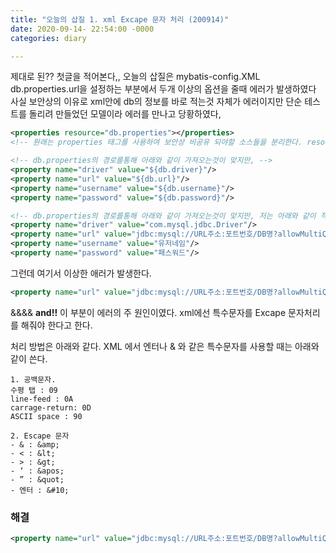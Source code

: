 ```yaml
---
title: "오늘의 삽질 1. xml Excape 문자 처리 (200914)"
date: 2020-09-14- 22:54:00 -0000
categories: diary

---
```

제대로 된?? 첫글을 적어본다,,
오늘의 삽질은 mybatis-config.XML 
db.properties.url을 설정하는 부분에서 두개 이상의 옵션을 줄때 에러가 발생하였다
사실 보안상의 이유로 xml안에 db의 정보를 바로 적는것 자체가 에러이지만 단순 테스트를 돌리려 만들었던 모델이라 에러를 만나고 당황하였다,

~~~xml
<properties resource="db.properties"></properties>
<!-- 원래는 properties 태그를 사용하여 보안상 비공유 되야할 소스들을 분리한다. resource 안에 소스가 들어있는 경로 를 설정해준다.   -->

<!-- db.properties의 경로를통해 아래와 같이 가져오는것이 맞지만, -->
<property name="driver" value="${db.driver}"/>
<property name="url" value="${db.url}"/>
<property name="username" value="${db.username}"/>
<property name="password" value="${db.password}"/>

<!-- db.properties의 경로를통해 아래와 같이 가져오는것이 맞지만, 저는 아래와 같이 작성하였습니다. -->
<property name="driver" value="com.mysql.jdbc.Driver"/>
<property name="url" value="jdbc:mysql://URL주소:포트번호/DB명?allowMultiQueries=true&useAffectedRows=true "/>
<property name="username" value="유저네임"/>
<property name="password" value="패스워드"/>
~~~

그런데 여기서 이상한 애러가 발생한다.
~~~xml
<property name="url" value="jdbc:mysql://URL주소:포트번호/DB명?allowMultiQueries=true&useAffectedRows=true "/>
~~~

&&&& __and!!__ 이 부분이 에러의 주 원인이였다.
xml에선 특수문자를 Excape 문자처리를 해줘야 한다고 한다.

처리 방법은 아래와 같다.
XML 에서 엔터나 & 와 같은 특수문자를 사용할 때는 아래와 같이 쓴다.
~~~
1. 공백문자.  
수평 탭 : 09  
line-feed : 0A  
carrage-return: 0D  
ASCII space : 90  

2. Escape 문자  
- & : &amp;  
- < : &lt;  
- > : &gt;  
- ‘ : &apos;  
- ” : &quot;  
- 엔터 : &#10;  
~~~
### 해결
~~~xml
<property name="url" value="jdbc:mysql://URL주소:포트번호/DB명?allowMultiQueries=true&amp;useAffectedRows=true "/>
~~~

